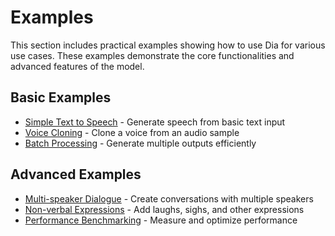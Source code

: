 # Examples

This section includes practical examples showing how to use Dia for various use cases. These examples demonstrate the core functionalities and advanced features of the model.

## Basic Examples

- [Simple Text to Speech](./simple.md) - Generate speech from basic text input
- [Voice Cloning](./voice_cloning.md) - Clone a voice from an audio sample
- [Batch Processing](./batch_processing.md) - Generate multiple outputs efficiently

## Advanced Examples

- [Multi-speaker Dialogue](./multi_speaker.md) - Create conversations with multiple speakers
- [Non-verbal Expressions](./non_verbal.md) - Add laughs, sighs, and other expressions
- [Performance Benchmarking](./benchmarking.md) - Measure and optimize performance
